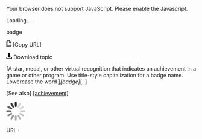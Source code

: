 Your browser does not support JavaScript. Please enable the Javascript.

Loading...

badge

![Copy URL](baseline_files/Copy.png) [Copy URL]

![Download](baseline_files/Download.png)
Download topic

[A star, medal, or other virtual recognition that indicates an achievement in a game or other program. Use title-style capitalization for a badge name. Lowercase the word ]*[badge]*[. ]

[See also] [[achievement]](https://worldready.cloudapp.net/Styleguide/Read?id=1413&topicid=3917)

![In progress](baseline_files/activity-large.gif)

URL :


